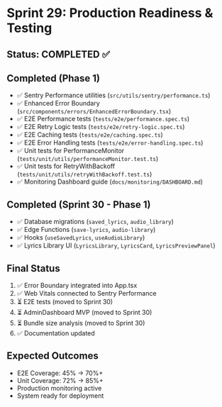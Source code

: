 # Sprint 29: Production Readiness & Testing

## Status: COMPLETED ✅

## Completed (Phase 1)
- ✅ Sentry Performance utilities (`src/utils/sentry/performance.ts`)
- ✅ Enhanced Error Boundary (`src/components/errors/EnhancedErrorBoundary.tsx`)
- ✅ E2E Performance tests (`tests/e2e/performance.spec.ts`)
- ✅ E2E Retry Logic tests (`tests/e2e/retry-logic.spec.ts`)
- ✅ E2E Caching tests (`tests/e2e/caching.spec.ts`)
- ✅ E2E Error Handling tests (`tests/e2e/error-handling.spec.ts`)
- ✅ Unit tests for PerformanceMonitor (`tests/unit/utils/performanceMonitor.test.ts`)
- ✅ Unit tests for RetryWithBackoff (`tests/unit/utils/retryWithBackoff.test.ts`)
- ✅ Monitoring Dashboard guide (`docs/monitoring/DASHBOARD.md`)

## Completed (Sprint 30 - Phase 1)
- ✅ Database migrations (`saved_lyrics`, `audio_library`)
- ✅ Edge Functions (`save-lyrics`, `audio-library`)
- ✅ Hooks (`useSavedLyrics`, `useAudioLibrary`)
- ✅ Lyrics Library UI (`LyricsLibrary`, `LyricsCard`, `LyricsPreviewPanel`)

## Final Status
1. ✅ Error Boundary integrated into App.tsx
2. ✅ Web Vitals connected to Sentry Performance
3. ⏳ E2E tests (moved to Sprint 30)
4. ⏳ AdminDashboard MVP (moved to Sprint 30)
5. ⏳ Bundle size analysis (moved to Sprint 30)
6. ✅ Documentation updated

## Expected Outcomes
- E2E Coverage: 45% → 70%+
- Unit Coverage: 72% → 85%+
- Production monitoring active
- System ready for deployment
